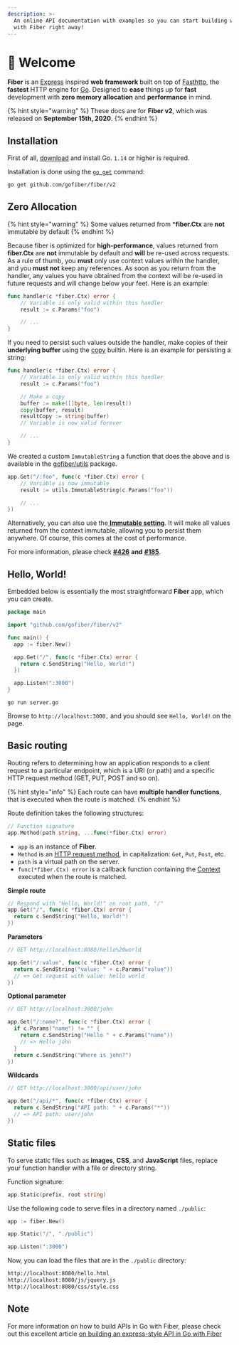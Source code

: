```yaml
---
description: >-
  An online API documentation with examples so you can start building web apps
  with Fiber right away!
---
```


# 👋 Welcome

**Fiber** is an [Express](https://github.com/expressjs/express) inspired **web framework** built on top of [Fasthttp](https://github.com/valyala/fasthttp), the **fastest** HTTP engine for [Go](https://go.dev/doc/). Designed to **ease** things up for **fast** development with **zero memory allocation** and **performance** in mind.

{% hint style="warning" %}
These docs are for **Fiber v2**, which was released on **September 15th, 2020**.
{% endhint %}

## Installation

First of all, [download](https://go.dev/dl/) and install Go. `1.14` or higher is required.

Installation is done using the [`go get`](https://pkg.go.dev/cmd/go/#hdr-Add_dependencies_to_current_module_and_install_them) command:

```bash
go get github.com/gofiber/fiber/v2
```

## Zero Allocation

{% hint style="warning" %}
Some values returned from \***fiber.Ctx** are **not** immutable by default
{% endhint %}

Because fiber is optimized for **high-performance**, values returned from **fiber.Ctx** are **not** immutable by default and **will** be re-used across requests. As a rule of thumb, you **must** only use context values within the handler, and you **must not** keep any references. As soon as you return from the handler, any values you have obtained from the context will be re-used in future requests and will change below your feet. Here is an example:

```go
func handler(c *fiber.Ctx) error {
    // Variable is only valid within this handler
    result := c.Params("foo") 

    // ...
}
```

If you need to persist such values outside the handler, make copies of their **underlying buffer** using the [copy](https://pkg.go.dev/builtin/#copy) builtin. Here is an example for persisting a string:

```go
func handler(c *fiber.Ctx) error {
    // Variable is only valid within this handler
    result := c.Params("foo")

    // Make a copy
    buffer := make([]byte, len(result))
    copy(buffer, result)
    resultCopy := string(buffer) 
    // Variable is now valid forever

    // ...
}
```

We created a custom `ImmutableString` a function that does the above and is available in the [gofiber/utils](https://github.com/gofiber/utils) package.

```go
app.Get("/:foo", func(c *fiber.Ctx) error {
    // Variable is now immutable
    result := utils.ImmutableString(c.Params("foo")) 

    // ...
})
```

Alternatively, you can also use the[ **Immutable setting**](./). It will make all values returned from the context immutable, allowing you to persist them anywhere. Of course, this comes at the cost of performance.

For more information, please check [**\#426**](https://github.com/gofiber/fiber/issues/426) **and** [**\#185**](https://github.com/gofiber/fiber/issues/185).

## Hello, World!

Embedded below is essentially the most straightforward **Fiber** app, which you can create.

```go
package main

import "github.com/gofiber/fiber/v2"

func main() {
  app := fiber.New()

  app.Get("/", func(c *fiber.Ctx) error {
    return c.SendString("Hello, World!")
  })

  app.Listen(":3000")
}
```

```text
go run server.go
```

Browse to `http://localhost:3000,` and you should see `Hello, World!` on the page.

## Basic routing

Routing refers to determining how an application responds to a client request to a particular endpoint, which is a URI \(or path\) and a specific HTTP request method \(GET, PUT, POST and so on\).

{% hint style="info" %}
Each route can have **multiple handler functions**, that is executed when the route is matched.
{% endhint %}

Route definition takes the following structures:

```go
// Function signature
app.Method(path string, ...func(*fiber.Ctx) error)
```

* `app` is an instance of **Fiber**.
* `Method` is an [HTTP request method](https://docs.gofiber.io/api/app#route-handlers), in capitalization: `Get`, `Put`, `Post`, etc.
* `path` is a virtual path on the server.
* `func(*fiber.Ctx) error` is a callback function containing the [Context](https://docs.gofiber.io/api/ctx) executed when the route is matched.

**Simple route**

```go
// Respond with "Hello, World!" on root path, "/"
app.Get("/", func(c *fiber.Ctx) error {
  return c.SendString("Hello, World!")
})
```

**Parameters**

```go
// GET http://localhost:8080/hello%20world

app.Get("/:value", func(c *fiber.Ctx) error {
  return c.SendString("value: " + c.Params("value"))
  // => Get request with value: hello world
})
```

**Optional parameter**

```go
// GET http://localhost:3000/john

app.Get("/:name?", func(c *fiber.Ctx) error {
  if c.Params("name") != "" {
    return c.SendString("Hello " + c.Params("name"))
    // => Hello john
  }
  return c.SendString("Where is john?")
})
```

**Wildcards**

```go
// GET http://localhost:3000/api/user/john

app.Get("/api/*", func(c *fiber.Ctx) error {
  return c.SendString("API path: " + c.Params("*"))
  // => API path: user/john
})
```

## Static files

To serve static files such as **images**, **CSS**, and **JavaScript** files, replace your function handler with a file or directory string.

Function signature:

```go
app.Static(prefix, root string)
```

Use the following code to serve files in a directory named `./public`:

```go
app := fiber.New()

app.Static("/", "./public") 

app.Listen(":3000")
```

Now, you can load the files that are in the `./public` directory:

```bash
http://localhost:8080/hello.html
http://localhost:8080/js/jquery.js
http://localhost:8080/css/style.css
```

## Note

For more information on how to build APIs in Go with Fiber, please check out this excellent article [on building an express-style API in Go with Fiber](https://blog.logrocket.com/express-style-api-go-fiber/)

